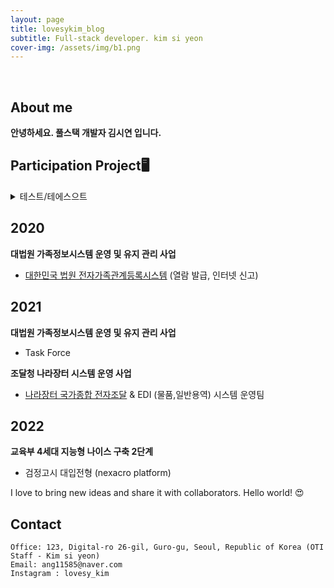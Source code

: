 ```yaml
---
layout: page
title: lovesykim_blog
subtitle: Full-stack developer. kim si yeon
cover-img: /assets/img/b1.png
---
```


<br/>

## About me

**안녕하세요. 풀스택 개발자 김시연 입니다.** 

## Participation Project🖥

<details markdown="1">
<summary>테스트/테에스으트</summary>

<!--summary 아래 빈칸 공백 두고 내용을 적는공간--> 
 짠

</details>

## 2020 <BR>
**대법원 가족정보시스템 운영 및 유지 관리 사업**
- [대한민국 법원 전자가족관계등록시스템](https://efamily.scourt.go.kr/index.jsp) (열람 발급, 인터넷 신고)

## 2021 <BR>
**대법원 가족정보시스템 운영 및 유지 관리 사업**
- Task Force

**조달청 나라장터 시스템 운영 사업**
- [나라장터 국가종합 전자조달](https://www.g2b.go.kr/index.jsp) & EDI (물품,일반용역) 시스템 운영팀

## 2022 <BR>
**교육부 4세대 지능형 나이스 구축 2단계**
- 검정고시 대입전형 (nexacro platform)

I love to bring new ideas and share it with collaborators. Hello world! &#128525;

## Contact

```
Office: 123, Digital-ro 26-gil, Guro-gu, Seoul, Republic of Korea (OTI Staff - Kim si yeon)
Email: ang11585@naver.com
Instagram : lovesy_kim
```
